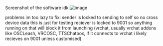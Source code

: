 Screenshot of the software idk
![image](https://github.com/user-attachments/assets/10ab162f-a3bc-4937-8d04-1cd4fed017c6)

problems im too lazy to fix:
sender is locked to sending to self so no cross device data this is just for testing
reciever is locked to 9001 so anything running on that will block it from launching (vrchat, usually vrchat addons like OSCLeash, VRCOSC, TTSChatbox, if it connects to vrchat i likely recieves on 9001 unless customised)
